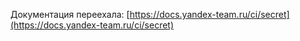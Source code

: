 Документация переехала: [https://docs.yandex-team.ru/ci/secret](https://docs.yandex-team.ru/ci/secret)
